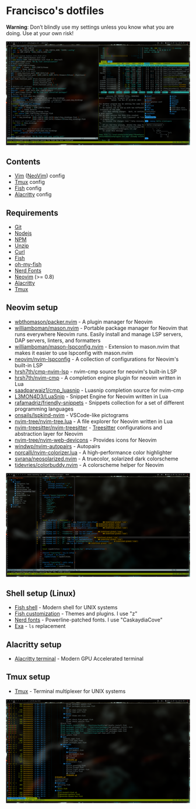 # Francisco's dotfiles

**Warning**: Don’t blindly use my settings unless you know what you are doing. Use at your own risk!

![tmux screenshot](./pictures/screenshot-tmux.png)

## Contents

- [Vim](https://www.vim.org/) ([NeoVim](https://neovim.io/)) config
- [Tmux](https://en.wikipedia.org/wiki/Tmux) config
- [Fish](https://fishshell.com/) config
- [Alacritty](https://alacritty.org/) config

## Requirements

- [Git](https://git-scm.com/)
- [Nodejs](https://nodejs.org/en)
- [NPM](https://www.npmjs.com/)
- [Unzip](https://archlinux.org/packages/extra/x86_64/unzip/)
- [Curl](https://curl.se/)
- [Fish](https://fishshell.com/)
- [oh-my-fish](https://github.com/oh-my-fish/oh-my-fish)
- [Nerd Fonts](https://github.com/ryanoasis/nerd-fonts)
- [Neovim](https://neovim.io/) (>= 0.8)
- [Alacritty](https://alacritty.org/)
- [Tmux](https://en.wikipedia.org/wiki/Tmux)

## Neovim setup

- [wbthomason/packer.nvim](https://github.com/wbthomason/packer.nvim) - A plugin manager for Neovim
- [williamboman/mason.nvim](https://github.com/williamboman/mason.nvim) - Portable package manager for Neovim that runs everywhere Neovim runs. Easily install and manage LSP servers, DAP servers, linters, and formatters
- [williamboman/mason-lspconfig.nvim](https://github.com/williamboman/mason-lspconfig.nvim) - Extension to mason.nvim that makes it easier to use lspconfig with mason.nvim
- [neovim/nvim-lspconfig](https://github.com/neovim/nvim-lspconfig) - A collection of configurations for Neovim's built-in LSP
- [hrsh7th/cmp-nvim-lsp](https://github.com/hrsh7th/cmp-nvim-lsp) - nvim-cmp source for neovim's built-in LSP
- [hrsh7th/nvim-cmp](https://github.com/hrsh7th/nvim-cmp) - A completion engine plugin for neovim written in Lua
- [saadparwaiz1/cmp_luasnip](github.com/saadparwaiz1/cmp_luasnip) - Luasnip completion source for nvim-cmp
- [L3MON4D3/LuaSnip](https://github.com/L3MON4D3/LuaSnip) - Snippet Engine for Neovim written in Lua
- [rafamadriz/friendly-snippets](github.com/rafamadriz/friendly-snippets) - Snippets collection for a set of different programming languages
- [onsails/lspkind-nvim](https://github.com/onsails/lspkind-nvim) - VSCode-like pictograms
- [nvim-tree/nvim-tree.lua](github.com/nvim-tree/nvim-tree.lua) - A file explorer for Neovim written in Lua
- [nvim-treesitter/nvim-treesitter](https://github.com/nvim-treesitter/nvim-treesitter) - [Treesitter](https://github.com/tree-sitter/tree-sitter) configurations and abstraction layer for Neovim
- [nvim-tree/nvim-web-devicons](github.com/nvim-tree/nvim-web-devicons) - Provides icons for Neovim
- [windwp/nvim-autopairs](https://github.com/windwp/nvim-autopairs) - Autopairs
- [norcalli/nvim-colorizer.lua](https://github.com/norcalli/nvim-colorizer.lua) - A high-performance color highlighter
- [svrana/neosolarized.nvim](https://github.com/svrana/neosolarized.nvim) - A truecolor, solarized dark colorscheme
- [tjdevries/colorbuddy.nvim](github.com/tjdevries/colorbuddy.nvim) - A colorscheme helper for Neovim

![neovim screenshot](./pictures/screenshot-neovim.png)

## Shell setup (Linux)

- [Fish shell](https://fishshell.com/) - Modern shell for UNIX systems
- [Fish customization](github.com/oh-my-fish/oh-my-fish) - Themes and plugins. I use "z"
- [Nerd fonts](https://github.com/ryanoasis/nerd-fonts) - Powerline-patched fonts. I use "CaskaydiaCove"
- [Exa](https://the.exa.website/) - `ls` replacement

## Alacritty setup
- [Alacritty terminal](https://alacritty.org/) - Modern GPU Accelerated terminal

## Tmux setup
- [Tmux](https://en.wikipedia.org/wiki/Tmux) - Terminal multiplexer for UNIX systems


![neovim screenshot](./pictures/screenshot-fish.png)
